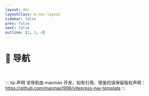 ```yaml
---
layout: doc
layoutClass: m-nav-layout
sidebar: false
prev: false
next: false
outline: [2, 3, 4]
---
```


<style src="./nav.scss"></style>

<script setup>
import { NAV_DATA } from './data'
</script>


# 🧭 导航

<MNavLinks v-for="{title, items} in NAV_DATA" :title="title" :items="items"/>

<br />

::: tip 声明
该导航由 maomao 开发，如有引用、借鉴的请保留版权声明：https://github.com/maomao1996/vitepress-nav-template
:::